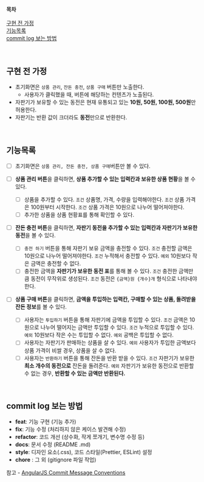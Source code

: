 ### `목차`

[구현 전 가정](#구현-전-가정)  
[기능목록](#기능목록)  
[commit log 보는 방법](#commit-log-보는-방법)

<br>

## 구현 전 가정

- 초기화면은 `상품 관리`, `잔돈 충전`, `상품 구매` 버튼만 노출한다.
  - 사용자가 클릭했을 때, 버튼에 해당하는 컨텐츠가 노출된다.
- 자판기가 보유할 수 있는 동전은 현재 유통되고 있는 **10원, 50원, 100원, 500원**만 허용한다.
- 자판기는 반환 값이 크더라도 **동전**만으로 반환한다.

<br>

## 기능목록

- [ ] 초기화면은 `상품 관리, 잔돈 충전, 상품 구매`버튼만 볼 수 있다.
- [ ] **상품 관리 버튼**을 클릭하면, **상품 추가할 수 있는 입력칸과 보유한 상품 현황**을 볼 수 있다.
  - [ ] 상품을 추가할 수 있다.
        `조건` 상품명, 가격, 수량을 입력해야한다.
        `조건` 상품 가격은 100원부터 시작한다.
        `조건` 상품 가격은 10원으로 나누어 떨어져야한다.
  - [ ] 추가한 상품을 상품 현황표를 통해 확인할 수 있다.
- [ ] **잔돈 충전 버튼**을 클릭하면, **자판기 동전을 추가할 수 있는 입력칸과 자판기가 보유한 동전**을 볼 수 있다.

  - [ ] `충전 하기` 버튼을 통해 자판기 보유 금액을 충전할 수 있다.
        `조건` 충전할 금액은 10원으로 나누어 떨어져야한다.
        `조건` 누적해서 충전할 수 있다.
        `예외` 10원보다 작은 금액은 충전할 수 없다.
  - [ ] 충전한 금액을 **자판기가 보유한 동전 표**를 통해 볼 수 있다.
        `조건` 충전한 금액만큼 동전이 무작위로 생성된다.
        `조건` 동전은 `{금액}원 {개수}개` 형식으로 나타내야한다.

- [ ] **상품 구매 버튼**을 클릭하면, **금액을 투입하는 입력칸, 구매할 수 있는 상품, 돌려받을 잔돈 정보**를 볼 수 있다.
  - [ ] 사용자는 `투입하기` 버튼을 통해 자판기에 금액을 투입할 수 있다.
        `조건` 금액은 10원으로 나누어 떨어지는 금액만 투입할 수 있다.
        `조건` 누적으로 투입할 수 있다.
        `예외` 10원보다 작은 수는 투입할 수 없다.
        `예외` 공백은 투입할 수 없다.
  - [ ] 사용자는 자판기가 판매하는 상품을 살 수 있다.
        `예외` 사용자가 투입한 금액보다 상품 가격이 비쌀 경우, 상품을 살 수 없다.
  - [ ] 사용자는 `반환하기` 버튼을 통해 잔돈을 반환 받을 수 있다.
        `조건` 자판기가 보유한 **최소 개수의 동전으로** 잔돈을 돌려준다.
        `예외` 자판기가 보유한 동전으로 반환할 수 없는 경우, **반환할 수 있는 금액만 반환된다.**

<br>

## commit log 보는 방법

- **feat**: 기능 구현 (기능 추가)
- **fix**: 기능 수정 (처리하지 않은 케이스 발견해 수정)
- **refactor**: 코드 개선 (상수화, 작게 쪼개기, 변수명 수정 등)
- **docs**: 문서 수정 (README .md)
- **style**: 디자인 요소(.css), 코드 스타일(Prettier, ESLint) 설정
- **chore** : 그 외 (gitignore 파일 작업)

참고 - [AngularJS Commit Message Conventions](https://gist.github.com/stephenparish/9941e89d80e2bc58a153#allowed-type)
